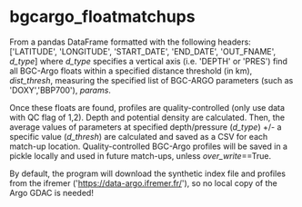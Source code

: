 # bgcargo_floatmatchups

From a pandas DataFrame formatted with the following headers:
['LATITUDE', 'LONGITUDE', 'START_DATE', 'END_DATE', 'OUT_FNAME', _d_type_]
where _d_type_ specifies a vertical axis (i.e. 'DEPTH' or 'PRES') find all BGC-Argo floats within a specified distance threshold (in km), _dist_thresh_, measuring the specified list of BGC-ARGO parameters (such as 'DOXY','BBP700'), _params_.

Once these floats are found, profiles are quality-controlled (only use data with QC flag of 1,2). Depth and potential density are calculated. Then, the average values of parameters at specified depth/pressure (_d_type_) +/- a specific value (_d_thresh_) are calculated and saved as a CSV for each match-up location. Quality-controlled BGC-Argo profiles will be saved in a pickle locally and used in future match-ups, unless _over_write_==True.

By default, the program will download the synthetic index file and profiles from the ifremer ('https://data-argo.ifremer.fr/'), so no local copy of the Argo GDAC is needed!
